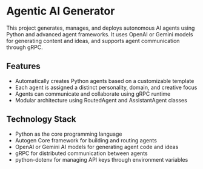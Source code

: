# Agentic AI Generator

This project generates, manages, and deploys autonomous AI agents using Python and advanced agent frameworks. It uses OpenAI or Gemini models for generating content and ideas, and supports agent communication through gRPC.

## Features

- Automatically creates Python agents based on a customizable template  
- Each agent is assigned a distinct personality, domain, and creative focus  
- Agents can communicate and collaborate using gRPC runtime  
- Modular architecture using RoutedAgent and AssistantAgent classes

## Technology Stack

- Python as the core programming language  
- Autogen Core framework for building and routing agents  
- OpenAI or Gemini AI models for generating agent code and ideas  
- gRPC for distributed communication between agents  
- python-dotenv for managing API keys through environment variables
